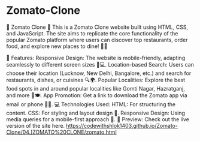 # Zomato-Clone
🍕 Zomato Clone 🥡
This is a Zomato Clone website built using HTML, CSS, and JavaScript. The site aims to replicate the core functionality of the popular Zomato platform where users can discover top restaurants, order food, and explore new places to dine! 🎉🍴

🚀 Features:
Responsive Design: The website is mobile-friendly, adapting seamlessly to different screen sizes 📱💻.
Location-based Search: Users can choose their location (Lucknow, New Delhi, Bangalore, etc.) and search for restaurants, dishes, or cuisines 🔍🌍.
Popular Localities: Explore the best food spots in and around popular localities like Gomti Nagar, Hazratganj, and more 📍🍽️.
App Promotion: Get a link to download the Zomato app via email or phone 📲📩.
💻 Technologies Used:
HTML: For structuring the content.
CSS: For styling and layout design 🎨.
Responsive Design: Using media queries for a mobile-first approach 📱.
📸 Preview:
Check out the live version of the site here.
https://codewithshlok1403.github.io/Zomato-Clone/04.)ZOMATO%20CLONE/zomato.html

